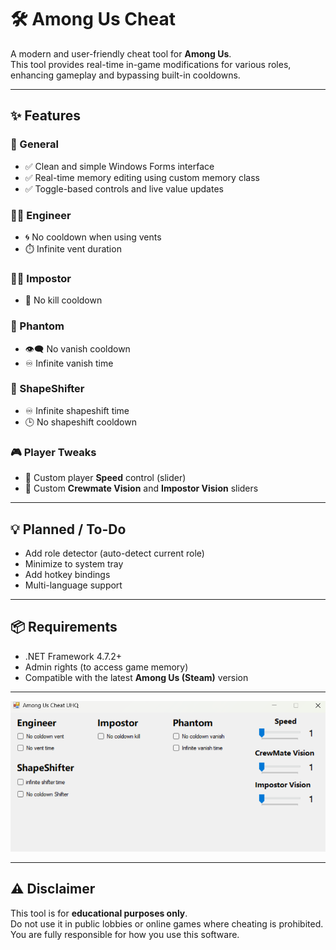 # 🛠️ Among Us Cheat

A modern and user-friendly cheat tool for **Among Us**.  
This tool provides real-time in-game modifications for various roles, enhancing gameplay and bypassing built-in cooldowns.

---

## ✨ Features

### 🧰 General
- ✅ Clean and simple Windows Forms interface  
- ✅ Real-time memory editing using custom memory class  
- ✅ Toggle-based controls and live value updates

### 🧑‍🔧 Engineer
- 🌀 No cooldown when using vents  
- ⏱️ Infinite vent duration

### 🦹‍♂️ Impostor
- 🔪 No kill cooldown

### 👻 Phantom
- 👁️‍🗨️ No vanish cooldown  
- ♾️ Infinite vanish time

### 🧬 ShapeShifter
- ♾️ Infinite shapeshift time  
- 🕒 No shapeshift cooldown

### 🎮 Player Tweaks
- 🚀 Custom player **Speed** control (slider)  
- 🔭 Custom **Crewmate Vision** and **Impostor Vision** sliders

---

## 💡 Planned / To-Do
- Add role detector (auto-detect current role)
- Minimize to system tray
- Add hotkey bindings
- Multi-language support

---

## 📦 Requirements
- .NET Framework 4.7.2+  
- Admin rights (to access game memory)  
- Compatible with the latest **Among Us (Steam)** version

---


![Among Us Cheat UHQ Preview](cheat.png)


---

## ⚠️ Disclaimer
This tool is for **educational purposes only**.  
Do not use it in public lobbies or online games where cheating is prohibited.  
You are fully responsible for how you use this software.
